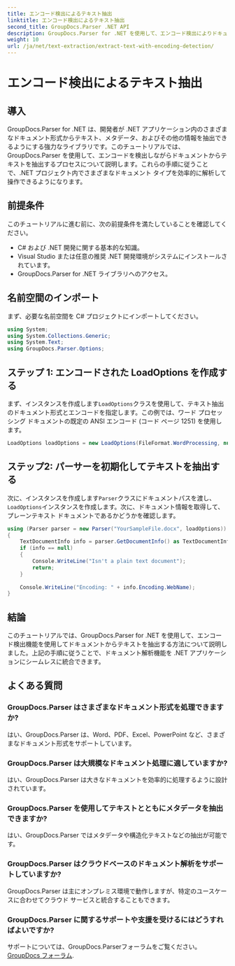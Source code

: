 ```yaml
---
title: エンコード検出によるテキスト抽出
linktitle: エンコード検出によるテキスト抽出
second_title: GroupDocs.Parser .NET API
description: GroupDocs.Parser for .NET を使用して、エンコード検出によりドキュメントからテキストを抽出します。.NET アプリケーションでさまざまな形式を効率的に解析します。
weight: 10
url: /ja/net/text-extraction/extract-text-with-encoding-detection/
---
```


# エンコード検出によるテキスト抽出

## 導入
GroupDocs.Parser for .NET は、開発者が .NET アプリケーション内のさまざまなドキュメント形式からテキスト、メタデータ、およびその他の情報を抽出できるようにする強力なライブラリです。このチュートリアルでは、GroupDocs.Parser を使用して、エンコードを検出しながらドキュメントからテキストを抽出するプロセスについて説明します。これらの手順に従うことで、.NET プロジェクト内でさまざまなドキュメント タイプを効率的に解析して操作できるようになります。
## 前提条件
このチュートリアルに進む前に、次の前提条件を満たしていることを確認してください。
- C# および .NET 開発に関する基本的な知識。
- Visual Studio または任意の推奨 .NET 開発環境がシステムにインストールされています。
- GroupDocs.Parser for .NET ライブラリへのアクセス。

## 名前空間のインポート
まず、必要な名前空間を C# プロジェクトにインポートしてください。
```csharp
using System;
using System.Collections.Generic;
using System.Text;
using GroupDocs.Parser.Options;
```
## ステップ 1: エンコードされた LoadOptions を作成する
まず、インスタンスを作成します`LoadOptions`クラスを使用して、テキスト抽出のドキュメント形式とエンコードを指定します。この例では、ワード プロセッシング ドキュメントの既定の ANSI エンコード (コード ページ 1251) を使用します。
```csharp
LoadOptions loadOptions = new LoadOptions(FileFormat.WordProcessing, null, null, Encoding.GetEncoding(1251));
```
## ステップ2: パーサーを初期化してテキストを抽出する
次に、インスタンスを作成します`Parser`クラスにドキュメントパスを渡し、`LoadOptions`インスタンスを作成します。次に、ドキュメント情報を取得して、プレーンテキスト ドキュメントであるかどうかを確認します。
```csharp
using (Parser parser = new Parser("YourSampleFile.docx", loadOptions))
{
    TextDocumentInfo info = parser.GetDocumentInfo() as TextDocumentInfo;
    if (info == null)
    {
        Console.WriteLine("Isn't a plain text document");
        return;
    }
    
    Console.WriteLine("Encoding: " + info.Encoding.WebName);
}
```

## 結論
このチュートリアルでは、GroupDocs.Parser for .NET を使用して、エンコード検出機能を使用してドキュメントからテキストを抽出する方法について説明しました。上記の手順に従うことで、ドキュメント解析機能を .NET アプリケーションにシームレスに統合できます。

## よくある質問
### GroupDocs.Parser はさまざまなドキュメント形式を処理できますか?
はい、GroupDocs.Parser は、Word、PDF、Excel、PowerPoint など、さまざまなドキュメント形式をサポートしています。
### GroupDocs.Parser は大規模なドキュメント処理に適していますか?
はい、GroupDocs.Parser は大きなドキュメントを効率的に処理するように設計されています。
### GroupDocs.Parser を使用してテキストとともにメタデータを抽出できますか?
はい、GroupDocs.Parser ではメタデータや構造化テキストなどの抽出が可能です。
### GroupDocs.Parser はクラウドベースのドキュメント解析をサポートしていますか?
GroupDocs.Parser は主にオンプレミス環境で動作しますが、特定のユースケースに合わせてクラウド サービスと統合することもできます。
### GroupDocs.Parser に関するサポートや支援を受けるにはどうすればよいですか?
サポートについては、GroupDocs.Parserフォーラムをご覧ください。[GroupDocs フォーラム](https://forum.groupdocs.com/c/parser/17).